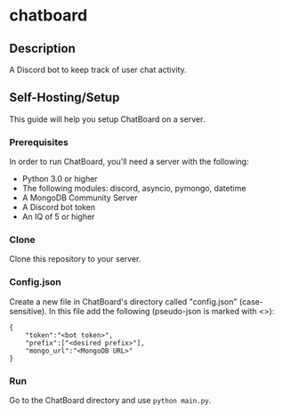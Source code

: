# chatboard

## Description

A Discord bot to keep track of user chat activity.

## Self-Hosting/Setup

This guide will help you setup ChatBoard on a server.

### Prerequisites

In order to run ChatBoard, you'll need a server with the following:

* Python 3.0 or higher
* The following modules: discord, asyncio, pymongo, datetime
* A MongoDB Community Server
* A Discord bot token
* An IQ of 5 or higher

### Clone

Clone this repository to your server.

### Config.json

Create a new file in ChatBoard's directory called "config.json" (case-sensitive). In this file add the following (pseudo-json is marked with <>):

```
{
	"token":"<bot token>",
	"prefix":["<desired prefix>"],
	"mongo_url":"<MongoDB URL>"
}
```

### Run

Go to the ChatBoard directory and use `python main.py`. 
